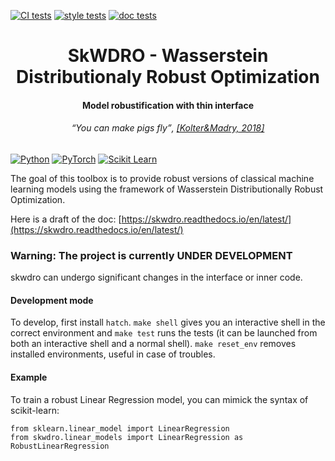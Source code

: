 [![CI tests](https://github.com/iutzeler/skwdro/actions/workflows/test.yml/badge.svg?branch=dev)](https://github.com/iutzeler/skwdro/actions/workflows/test.yml)
[![style tests](https://github.com/iutzeler/skwdro/actions/workflows/style.yml/badge.svg)](https://github.com/iutzeler/skwdro/actions/workflows/style.yml)
[![doc tests](https://github.com/iutzeler/skwdro/actions/workflows/doc.yml/badge.svg)](https://github.com/iutzeler/skwdro/actions/workflows/doc.yml)


<div align="center">
  <h1>SkWDRO - Wasserstein Distributionaly Robust Optimization</h1>
  <h4>Model robustification with thin interface</h4>
  <h6><q cite="https://adversarial-ml-tutorial.org/introduction">You can make pigs fly</q>, <a href="https://adversarial-ml-tutorial.org/introduction">[Kolter&Madry, 2018]</a></h6>
</div>

[![Python](https://img.shields.io/badge/Python-blue?logo=python&logoColor=yellow&style=for-the-badge)](https://www.python.org)
[![PyTorch](https://img.shields.io/badge/PyTorch-purple?logo=PyTorch&style=for-the-badge)](https://pytorch.org/)
[![Scikit Learn](https://img.shields.io/badge/ScikitLearn-red?logo=scikit-learn&style=for-the-badge)](https://scikit-learn.org)



The goal of this toolbox is to provide robust versions of classical machine learning models using the framework of Wasserstein Distributionally Robust Optimization.

Here is a draft of the doc: [https://skwdro.readthedocs.io/en/latest/](https://skwdro.readthedocs.io/en/latest/)

### Warning: The project is currently UNDER DEVELOPMENT 

skwdro can undergo significant changes in the interface or inner code. 

#### Development mode

To develop, first install `hatch`. `make shell` gives you an interactive shell in the correct environment and `make test` runs the tests (it can be launched from both an interactive shell and a normal shell).
`make reset_env` removes installed environments, useful in case of troubles.

#### Example

To train a robust Linear Regression model, you can mimick the syntax of scikit-learn:
```
from sklearn.linear_model import LinearRegression
from skwdro.linear_models import LinearRegression as RobustLinearRegression
```
